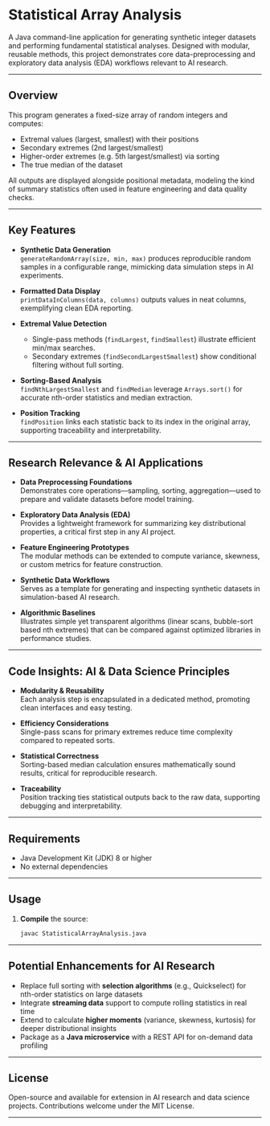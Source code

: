 # Statistical Array Analysis

A Java command-line application for generating synthetic integer datasets and performing fundamental statistical analyses. Designed with modular, reusable methods, this project demonstrates core data-preprocessing and exploratory data analysis (EDA) workflows relevant to AI research.

---

## Overview

This program generates a fixed-size array of random integers and computes:

- Extremal values (largest, smallest) with their positions  
- Secondary extremes (2nd largest/smallest)  
- Higher-order extremes (e.g. 5th largest/smallest) via sorting  
- The true median of the dataset  

All outputs are displayed alongside positional metadata, modeling the kind of summary statistics often used in feature engineering and data quality checks.

---

## Key Features

- **Synthetic Data Generation**  
  `generateRandomArray(size, min, max)` produces reproducible random samples in a configurable range, mimicking data simulation steps in AI experiments.

- **Formatted Data Display**  
  `printDataInColumns(data, columns)` outputs values in neat columns, exemplifying clean EDA reporting.

- **Extremal Value Detection**  
  - Single-pass methods (`findLargest`, `findSmallest`) illustrate efficient min/max searches.  
  - Secondary extremes (`findSecondLargestSmallest`) show conditional filtering without full sorting.

- **Sorting-Based Analysis**  
  `findNthLargestSmallest` and `findMedian` leverage `Arrays.sort()` for accurate nth-order statistics and median extraction.

- **Position Tracking**  
  `findPosition` links each statistic back to its index in the original array, supporting traceability and interpretability.

---

## Research Relevance & AI Applications

- **Data Preprocessing Foundations**  
  Demonstrates core operations—sampling, sorting, aggregation—used to prepare and validate datasets before model training.

- **Exploratory Data Analysis (EDA)**  
  Provides a lightweight framework for summarizing key distributional properties, a critical first step in any AI project.

- **Feature Engineering Prototypes**  
  The modular methods can be extended to compute variance, skewness, or custom metrics for feature construction.

- **Synthetic Data Workflows**  
  Serves as a template for generating and inspecting synthetic datasets in simulation-based AI research.

- **Algorithmic Baselines**  
  Illustrates simple yet transparent algorithms (linear scans, bubble-sort based nth extremes) that can be compared against optimized libraries in performance studies.

---

## Code Insights: AI & Data Science Principles

- **Modularity & Reusability**  
  Each analysis step is encapsulated in a dedicated method, promoting clean interfaces and easy testing.

- **Efficiency Considerations**  
  Single-pass scans for primary extremes reduce time complexity compared to repeated sorts.

- **Statistical Correctness**  
  Sorting-based median calculation ensures mathematically sound results, critical for reproducible research.

- **Traceability**  
  Position tracking ties statistical outputs back to the raw data, supporting debugging and interpretability.

---

## Requirements

- Java Development Kit (JDK) 8 or higher  
- No external dependencies  

---

## Usage

1. **Compile** the source:
   ```bash
   javac StatisticalArrayAnalysis.java

---

## Potential Enhancements for AI Research

- Replace full sorting with **selection algorithms** (e.g., Quickselect) for nth-order statistics on large datasets  
- Integrate **streaming data** support to compute rolling statistics in real time  
- Extend to calculate **higher moments** (variance, skewness, kurtosis) for deeper distributional insights  
- Package as a **Java microservice** with a REST API for on-demand data profiling  

---

## License

Open-source and available for extension in AI research and data science projects. Contributions welcome under the MIT License.  

---

